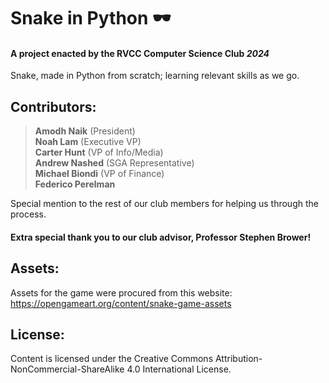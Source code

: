 # Snake in Python 🕶️
#### A project enacted by the **RVCC Computer Science Club** *2024* <br>
Snake, made in Python from scratch; learning relevant skills as we go.

## Contributors:
> **Amodh Naik** (President) <br>
**Noah Lam** (Executive VP) <br>
**Carter Hunt** (VP of Info/Media) <br>
**Andrew Nashed** (SGA Representative) <br>
**Michael Biondi** (VP of Finance) <br>
**Federico Perelman** <br>

Special mention to the rest of our club members for helping us through the process.
#### Extra special thank you to our club advisor, Professor Stephen Brower!

## Assets:
Assets for the game were procured from this website: https://opengameart.org/content/snake-game-assets

## License:
Content is licensed under the Creative Commons Attribution-NonCommercial-ShareAlike 4.0 International License.
